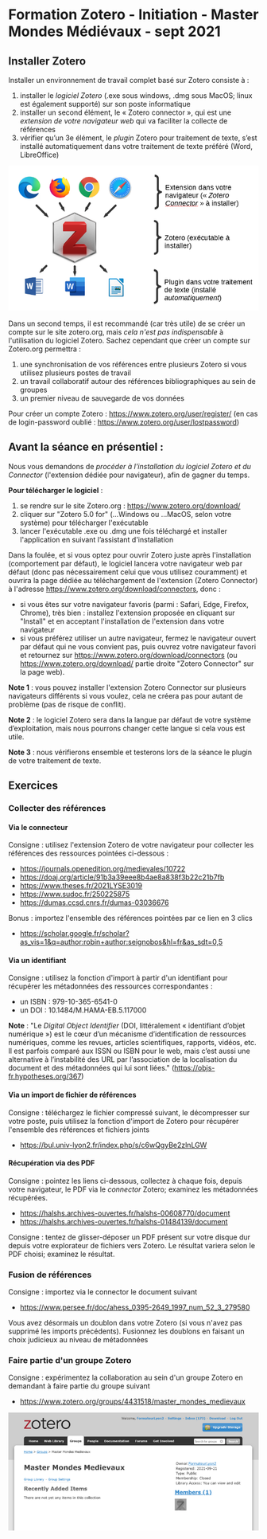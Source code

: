 # Formation Zotero - Initiation - Master Mondes Médiévaux - sept 2021

## Installer Zotero

Installer un environnement de travail complet basé sur Zotero consiste à :

1. installer le *logiciel Zotero* (.exe sous windows, .dmg sous MacOS; linux est également supporté) sur son poste informatique
2. installer un second élément, le « Zotero connector », qui est une *extension de votre navigateur web* qui va faciliter la collecte de références
3. vérifier qu’un 3e élément, le *plugin* Zotero pour traitement de texte, s’est installé automatiquement dans votre traitement de texte préféré (Word, LibreOffice)

![zotero_environnement-complet.png](img/zotero_environnement-complet.png)


Dans un second temps, il est recommandé (car très utile) de se créer un compte sur le site zotero.org, mais *cela n'est pas indispensable* à l'utilisation du logiciel Zotero. Sachez cependant que créer un compte sur Zotero.org permettra : 

1. une synchronisation de vos références entre plusieurs Zotero si vous utilisez plusieurs postes de travail
2. un travail collaboratif autour des références bibliographiques au sein de groupes
3. un premier niveau de sauvegarde de vos données

Pour créer un compte Zotero : https://www.zotero.org/user/register/ (en cas de login-password oublié : https://www.zotero.org/user/lostpassword)

## Avant la séance en présentiel : 
Nous vous demandons de *procéder à l'installation du logiciel Zotero et du Connector* (l'extension dédiée pour navigateur), afin de gagner du temps.

**Pour télécharger le logiciel** : 

1. se rendre sur le site Zotero.org : https://www.zotero.org/download/
2. cliquer sur  "Zotero 5.0 for" (...Windows ou ...MacOS, selon votre système) pour télécharger l'exécutable
3. lancer l'exécutable .exe ou .dmg une fois téléchargé et installer l'application en suivant l’assistant d'installation

Dans la foulée, et si vous optez pour ouvrir Zotero juste après l'installation (comportement par défaut), le logiciel lancera votre navigateur web par défaut (donc pas nécessairement celui que vous utilisez couramment) et ouvrira la page dédiée au téléchargement de l'extension (Zotero Connector) à l'adresse https://www.zotero.org/download/connectors, donc : 

- si vous êtes sur votre navigateur favoris (parmi : Safari, Edge, Firefox, Chrome), très bien : installez l'extension proposée en cliquant sur "Install" et en acceptant l'installation de l'extension dans votre navigateur
- si vous préférez utiliser un autre navigateur, fermez le navigateur ouvert par défaut qui ne vous convient pas, puis ouvrez votre navigateur favori et retournez sur https://www.zotero.org/download/connectors (ou https://www.zotero.org/download/ partie droite "Zotero Connector" sur la page web).

**Note 1** : vous pouvez installer l'extension Zotero Connector sur plusieurs navigateurs différents si vous voulez, cela ne créera pas pour autant de problème (pas de risque de conflit).

**Note 2** : le logiciel Zotero sera dans la langue par défaut de votre système d’exploitation, mais nous pourrons changer cette langue si cela vous est utile.

**Note 3** : nous vérifierons ensemble et testerons lors de la séance le plugin de votre traitement de texte.

## Exercices
### Collecter des références
#### Via le connecteur
Consigne : utilisez l'extension Zotero de votre navigateur pour collecter les références des ressources pointées ci-dessous :

- https://journals.openedition.org/medievales/10722
- https://doaj.org/article/91b3a39eee8b4ae8a838f3b22c21b7fb
- https://www.theses.fr/2021LYSE3019
- https://www.sudoc.fr/250225875
- https://dumas.ccsd.cnrs.fr/dumas-03036676

Bonus : importez l'ensemble des références pointées par ce lien en 3 clics

- https://scholar.google.fr/scholar?as_vis=1&q=author:robin+author:seignobos&hl=fr&as_sdt=0,5

#### Via un identifiant
Consigne : utilisez la fonction d'import à partir d'un identifiant pour récupérer les métadonnées des ressources correspondantes :

- un ISBN : 979-10-365-6541-0
- un DOI : 10.1484/M.HAMA-EB.5.117000

**Note** : "Le _Digital Object Identifier_ (DOI, littéralement « identifiant d’objet numérique ») est le cœur d’un mécanisme d’identification de ressources numériques, comme les revues, articles scientifiques, rapports, vidéos, etc. Il est parfois comparé aux ISSN ou ISBN pour le web, mais c’est aussi une alternative à l’instabilité des URL par l’association de la localisation du document et des métadonnées qui lui sont liées." (https://objs-fr.hypotheses.org/367)

#### Via un import de fichier de références
Consigne : téléchargez le fichier compressé suivant, le décompresser sur votre poste, puis utilisez la fonction d'import de Zotero pour récupérer l'ensemble des références et fichiers joints

- https://bul.univ-lyon2.fr/index.php/s/c6wQgyBe2zlnLGW

#### Récupération via des PDF
Consigne : pointez les liens ci-dessous, collectez à chaque fois, depuis votre navigateur, le PDF via le _connector_ Zotero; examinez les métadonnées récupérées.

- https://halshs.archives-ouvertes.fr/halshs-00608770/document
- https://halshs.archives-ouvertes.fr/halshs-01484139/document

Consigne : tentez de glisser-déposer un PDF présent sur votre disque dur depuis votre explorateur de fichiers vers Zotero. Le résultat variera selon le PDF choisi; examinez le résultat.

### Fusion de références
Consigne : importez via le connector le document suivant 

- https://www.persee.fr/doc/ahess_0395-2649_1997_num_52_3_279580

Vous avez désormais un doublon dans votre Zotero (si vous n'avez pas supprimé les imports précédents). Fusionnez les doublons en faisant un choix judicieux au niveau de métadonnées

###  Faire partie d'un groupe Zotero

Consigne : expérimentez la collaboration au sein d'un groupe Zotero en demandant à faire partie du groupe suivant

- https://www.zotero.org/groups/4431518/master_mondes_medievaux

![58a341e9047d2c80d73dffe15a59b265.png](img/58a341e9047d2c80d73dffe15a59b265.png)







